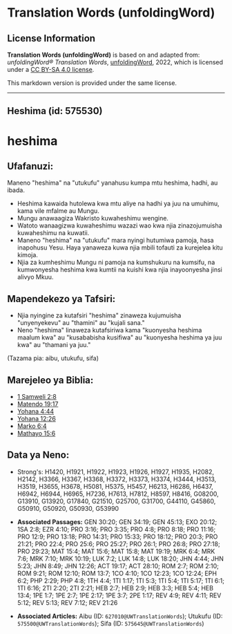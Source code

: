 # Translation Words (unfoldingWord)

## License Information

**Translation Words (unfoldingWord)** is based on and adapted from: _unfoldingWord® Translation Words_, [unfoldingWord](https://unfoldingword.org/utw), 2022, which is licensed under a [CC BY-SA 4.0 license](https://creativecommons.org/licenses/by-sa/4.0/legalcode.en).

This markdown version is provided under the same license.



--------------------------------

## Heshima (id: 575530)

heshima
=======

Ufafanuzi:
----------

Maneno "heshima" na "utukufu" yanahusu kumpa mtu heshima, hadhi, au ibada.

* Heshima kawaida hutolewa kwa mtu aliye na hadhi ya juu na umuhimu, kama vile mfalme au Mungu.
* Mungu anawaagiza Wakristo kuwaheshimu wengine.
* Watoto wanaagizwa kuwaheshimu wazazi wao kwa njia zinazojumuisha kuwaheshimu na kuwatii.
* Maneno "heshima" na "utukufu" mara nyingi hutumiwa pamoja, hasa inapohusu Yesu. Haya yanaweza kuwa njia mbili tofauti za kurejelea kitu kimoja.
* Njia za kumheshimu Mungu ni pamoja na kumshukuru na kumsifu, na kumwonyesha heshima kwa kumtii na kuishi kwa njia inayoonyesha jinsi alivyo Mkuu.

Mapendekezo ya Tafsiri:
-----------------------

* Njia nyingine za kutafsiri "heshima" zinaweza kujumuisha "unyenyekevu" au "thamini" au "kujali sana."
* Neno "heshima" linaweza kutafsiriwa kama "kuonyesha heshima maalum kwa" au "kusababisha kusifiwa" au "kuonyesha heshima ya juu kwa" au "thamani ya juu."

(Tazama pia: aibu, utukufu, sifa)

Marejeleo ya Biblia:
--------------------

* [1 Samweli 2:8](https://ref.ly/1Sam2:8)
* [Matendo 19:17](https://ref.ly/Acts19:17)
* [Yohana 4:44](https://ref.ly/John4:44)
* [Yohana 12:26](https://ref.ly/John12:26)
* [Marko 6:4](https://ref.ly/Mark6:4)
* [Mathayo 15:6](https://ref.ly/Matt15:6)

Data ya Neno:
-------------

* Strong's: H1420, H1921, H1922, H1923, H1926, H1927, H1935, H2082, H2142, H3366, H3367, H3368, H3372, H3373, H3374, H3444, H3513, H3519, H3655, H3678, H5081, H5375, H5457, H6213, H6286, H6437, H6942, H6944, H6965, H7236, H7613, H7812, H8597, H8416, G08200, G13910, G13920, G17840, G21510, G25700, G31700, G44110, G45860, G50910, G50920, G50930, G53990

* **Associated Passages:** GEN 30:20; GEN 34:19; GEN 45:13; EXO 20:12; 1SA 2:8; EZR 4:10; PRO 3:16; PRO 3:35; PRO 4:8; PRO 8:18; PRO 11:16; PRO 12:9; PRO 13:18; PRO 14:31; PRO 15:33; PRO 18:12; PRO 20:3; PRO 21:21; PRO 22:4; PRO 25:6; PRO 25:27; PRO 26:1; PRO 26:8; PRO 27:18; PRO 29:23; MAT 15:4; MAT 15:6; MAT 15:8; MAT 19:19; MRK 6:4; MRK 7:6; MRK 7:10; MRK 10:19; LUK 7:2; LUK 14:8; LUK 18:20; JHN 4:44; JHN 5:23; JHN 8:49; JHN 12:26; ACT 19:17; ACT 28:10; ROM 2:7; ROM 2:10; ROM 9:21; ROM 12:10; ROM 13:7; 1CO 4:10; 1CO 12:23; 1CO 12:24; EPH 6:2; PHP 2:29; PHP 4:8; 1TH 4:4; 1TI 1:17; 1TI 5:3; 1TI 5:4; 1TI 5:17; 1TI 6:1; 1TI 6:16; 2TI 2:20; 2TI 2:21; HEB 2:7; HEB 2:9; HEB 3:3; HEB 5:4; HEB 13:4; 1PE 1:7; 1PE 2:7; 1PE 2:17; 1PE 3:7; 2PE 1:17; REV 4:9; REV 4:11; REV 5:12; REV 5:13; REV 7:12; REV 21:26
* **Associated Articles:** Aibu (ID: `627010@UWTranslationWords`); Utukufu (ID: `575500@UWTranslationWords`); Sifa (ID: `575645@UWTranslationWords`)

